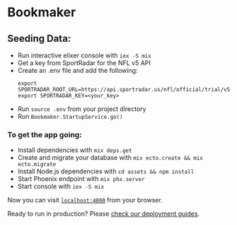 # Bookmaker

## Seeding Data:
* Run interactive elixer console with `iex -S mix`
* Get a key from SportRadar for the NFL v5 API
* Create an .env file and add the following:
  ```
  export SPORTRADAR_ROOT_URL=https://api.sportradar.us/nfl/official/trial/v5/es/
  export SPORTRADAR_KEY=<your_key>
  ```
* Run `source .env` from your project directory
* Run `Bookmaker.StartupService.go()`


### To get the app going:

  * Install dependencies with `mix deps.get`
  * Create and migrate your database with `mix ecto.create && mix ecto.migrate`
  * Install Node.js dependencies with `cd assets && npm install`
  * Start Phoenix endpoint with `mix phx.server`
  * Start console with `iex -S mix`

Now you can visit [`localhost:4000`](http://localhost:4000) from your browser.

Ready to run in production? Please [check our deployment guides](http://www.phoenixframework.org/docs/deployment).
